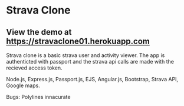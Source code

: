 Strava Clone
==============
View the demo at https://stravaclone01.herokuapp.com
--------------
Strava clone is a basic strava user and activity viewer. The app is authenticted with passport and the strava api calls are made with the recieved access token.

Node.js, Express.js, Passport.js, EJS, Angular.js, Bootstrap, Strava API, Google maps.

Bugs:
    Polylines innacurate 